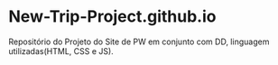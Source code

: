 # New-Trip-Project.github.io
Repositório do Projeto do Site de PW em conjunto com DD, linguagem utilizadas(HTML, CSS e JS).
